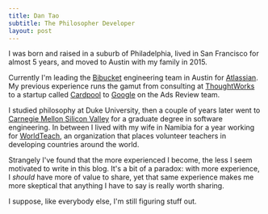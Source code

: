 ```yaml
---
title: Dan Tao
subtitle: The Philosopher Developer
layout: post
---
```


I was born and raised in a suburb of Philadelphia, lived in San Francisco for almost 5 years, and moved to Austin with my family in 2015.

Currently I'm leading the [Bibucket][1] engineering team in Austin for [Atlassian][2]. My previous experience runs the gamut from consulting at [ThoughtWorks][3] to a startup called [Cardpool][4] to [Google][5] on the Ads Review team.

I studied philosophy at Duke University, then a couple of years later went to [Carnegie Mellon Silicon Valley][6] for a graduate degree in software engineering. In between I lived with my wife in Namibia for a year working for [WorldTeach][7], an organization that places volunteer teachers in developing countries around the world.

Strangely I've found that the more experienced I become, the less I seem motivated to write in this blog. It's a bit of a paradox: with more experience, I *should* have more of value to share, yet that same experience makes me more skeptical that anything I have to say is really worth sharing.

I suppose, like everybody else, I'm still figuring stuff out.

[1]: https://bitbucket.org
[2]: https://www.atlassian.com/company/careers
[3]: https://www.thoughtworks.com/
[4]: https://www.cardpool.com/
[5]: https://careers.google.com/
[6]: https://www.cmu.edu/silicon-valley/
[7]: http://www.worldteach.org/
